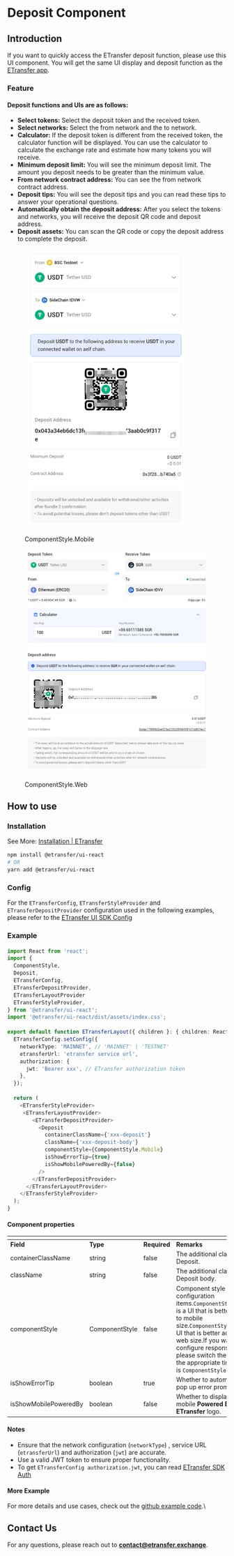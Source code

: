# Deposit Component

## Introduction

If you want to quickly access the ETransfer deposit function, please use this UI component. You will get the same UI display and deposit function as the [ETransfer app](https://app.etransfer.exchange).

### Feature

#### Deposit functions and UIs are as follows:

* **Select tokens:** Select the deposit token and the received token.
* **Select networks:** Select the from network and the to network.
* **Calculator:** If the deposit token is different from the received token, the calculator function will be displayed. You can use the calculator to calculate the exchange rate and estimate how many tokens you will receive.
* **Minimum deposit limit:** You will see the minimum deposit limit. The amount you deposit needs to be greater than the minimum value.
* **From network contract address:** You can see the from network contract address.
* **Deposit tips:** You will see the deposit tips and you can read these tips to answer your operational questions.
* **Automatically obtain the deposit address:** After you select the tokens and networks, you will receive the deposit QR code and deposit address.
* **Deposit assets:** You can scan the QR code or copy the deposit address to complete the deposit.

<figure><img src="../../../.gitbook/assets/image (2) (1).png" alt="" width="371"><figcaption><p>ComponentStyle.Mobile</p></figcaption></figure>

<figure><img src="../../../.gitbook/assets/image (1) (1).png" alt=""><figcaption><p>ComponentStyle.Web</p></figcaption></figure>

## How to use

### Installation

See More: [Installation | ETransfer](https://etransfer.gitbook.io/docs/sdk/get-started/installation)

```bash
npm install @etransfer/ui-react
# OR
yarn add @etransfer/ui-react
```

### Config

For the `ETransferConfig`, `ETransferStyleProvider` and `ETransferDepositProvider` configuration used in the following examples, please refer to the [ETransfer UI SDK Config](configuration.md)

### Example

```typescript
import React from 'react';
import {
  ComponentStyle,
  Deposit,
  ETransferConfig,
  ETransferDepositProvider,
  ETransferLayoutProvider
  ETransferStyleProvider,
} from '@etransfer/ui-react';
import '@etransfer/ui-react/dist/assets/index.css';

export default function ETransferLayout({ children }: { children: React.ReactNode }) {
  ETransferConfig.setConfig({
    networkType: 'MAINNET', // 'MAINNET' | 'TESTNET'
    etransferUrl: 'etransfer service url',
    authorization: {
      jwt: 'Bearer xxx', // ETransfer authorization token
    },
  });

  return (
    <ETransferStyleProvider>
     <ETransferLayoutProvider>
        <ETransferDepositProvider>
          <Deposit
            containerClassName={'xxx-deposit'}
            className={'xxx-deposit-body'}
            componentStyle={ComponentStyle.Mobile}
            isShowErrorTip={true}
            isShowMobilePoweredBy={false}
          />
        </ETransferDepositProvider>
      </ETransferLayoutProvider>
    </ETransferStyleProvider>
  );
}
```

#### Component properties

<table data-header-hidden><thead><tr><th width="171"></th><th width="109"></th><th width="100"></th><th></th></tr></thead><tbody><tr><td><strong>Field</strong></td><td><strong>Type</strong></td><td><strong>Required</strong></td><td><strong>Remarks</strong></td></tr><tr><td>containerClassName</td><td>string</td><td>false</td><td>The additional class to Deposit.</td></tr><tr><td>className</td><td>string</td><td>false</td><td>The additional class to Deposit body.</td></tr><tr><td>componentStyle</td><td>ComponentStyle<br></td><td>false</td><td>Component style configuration items.<code>ComponentStyle.Mobile</code> is a UI that is better adapted to mobile size.<code>ComponentStyle.Web</code> is a UI that is better adapted to web size.If you want to configure responsiveness, please switch the UI style at the appropriate time.Default is <code>ComponentStyle.Web</code></td></tr><tr><td>isShowErrorTip</td><td>boolean</td><td>true</td><td>Whether to automatically pop up error prompt.</td></tr><tr><td>isShowMobilePoweredBy</td><td>boolean</td><td>false</td><td>Whether to display the mobile <strong>Powered By ETransfer</strong> logo.</td></tr></tbody></table>

#### Notes

* Ensure that the network configuration (`networkType`) , service URL (`etransferUrl`) and authorization (`jwt`) are accurate.
* Use a valid JWT token to ensure proper functionality.
* To get `ETransferConfig authorization.jwt`, you can read [ETransfer SDK Auth](../auth.md)

#### More Example

For more details and use cases, check out the [github example code](https://github.com/ETransferProject/etransfer-toolkit/blob/master/packages/example/src/app/deposit/page.tsx).\


## Contact Us

For any questions, please reach out to **contact@etransfer.exchange**.

